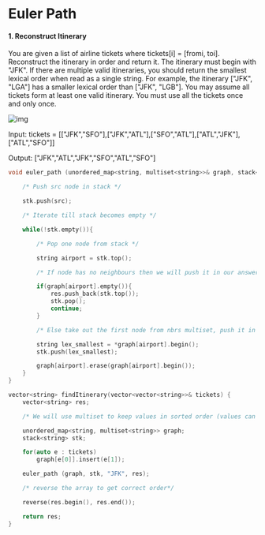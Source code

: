 # Euler Path

#### 1. Reconstruct Itinerary
You are given a list of airline tickets where tickets[i] = [fromi, toi]. Reconstruct the itinerary in order and return it. The itinerary must begin with "JFK". If there are multiple valid itineraries, you should return  the smallest lexical order when read as a single string. For example, the itinerary ["JFK", "LGA"] has a smaller lexical order than ["JFK", "LGB"]. You may assume all tickets form at least one valid itinerary. You must use all the tickets once and only once.

![img](https://assets.leetcode.com/uploads/2021/03/14/itinerary2-graph.jpg)

Input: tickets = [["JFK","SFO"],["JFK","ATL"],["SFO","ATL"],["ATL","JFK"],["ATL","SFO"]]

Output: ["JFK","ATL","JFK","SFO","ATL","SFO"]

```cpp
void euler_path (unordered_map<string, multiset<string>>& graph, stack<string>& stk, string src, vector<string>& res){

    /* Push src node in stack */

    stk.push(src);

    /* Iterate till stack becomes empty */

    while(!stk.empty()){

        /* Pop one node from stack */

        string airport = stk.top();

        /* If node has no neighbours then we will push it in our answer vector */

        if(graph[airport].empty()){
            res.push_back(stk.top());
            stk.pop();
            continue;
        }

        /* Else take out the first node from nbrs multiset, push it in the stack and erase it */

        string lex_smallest = *graph[airport].begin();
        stk.push(lex_smallest);

        graph[airport].erase(graph[airport].begin());
    }
}

vector<string> findItinerary(vector<vector<string>>& tickets) {
    vector<string> res;

    /* We will use multiset to keep values in sorted order (values can be repeating) */

    unordered_map<string, multiset<string>> graph;
    stack<string> stk;

    for(auto e : tickets)
        graph[e[0]].insert(e[1]);

    euler_path (graph, stk, "JFK", res);

    /* reverse the array to get correct order*/

    reverse(res.begin(), res.end());

    return res;
}
```
